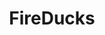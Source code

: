 ---
blog: https://medium.com/@fireducks/
codehost: https://github.com/fireducks-dev/fireducks
logohandle: githubio_fireducks
sort: fireducks
title: FireDucks
website: https://fireducks-dev.github.io/
---